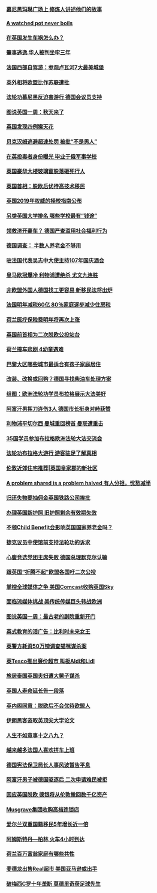 #### [慕尼黑玛琳广场上 修炼人讲述他们的故事](../pages/nsc974/n10762990.md?t=10062052) 

#### [A watched pot never boils](../pages/nsc974/n10763822.md?t=10062052) 

#### [在英国发生车祸怎么办？](../pages/nsc974/n10763811.md?t=10062052) 

#### [肇事逃逸 华人被判坐牢三年](../pages/nsc974/n10763799.md?t=10062052) 

#### [法国西部自驾游：参观卢瓦河7大最美城堡](../pages/nsc974/n10760218.md?t=10062052) 

#### [英外相将欧盟比作苏联遭批](../pages/nsc974/n10761274.md?t=10062052) 

#### [法轮功慕尼黑反迫害游行 德国会议员支持](../pages/nsc974/n10760664.md?t=10062052) 

#### [图说英国一周：秋天来了](../pages/nsc974/n10761380.md?t=10062052) 

#### [英国发现四例猴天花](../pages/nsc974/n10761362.md?t=10062052) 

#### [贝克汉姆逃避超速处罚 被批“不是男人”](../pages/nsc974/n10761349.md?t=10062052) 

#### [在英投毒者身份曝光 毕业于俄军事学校](../pages/nsc974/n10761338.md?t=10062052) 

#### [英国豪华大楼玻璃窗脱落砸死行人](../pages/nsc974/n10761334.md?t=10062052) 

#### [英国首相：脱欧后优待高技术移民](../pages/nsc974/n10761323.md?t=10062052) 

#### [英国2019年权威的择校指南公布](../pages/nsc974/n10761253.md?t=10062052) 

#### [另类英国大学排名 哪些学校最有“钱途”](../pages/nsc974/n10760972.md?t=10062052) 

#### [领救济开豪车？ 德国严查滥用社会福利行为](../pages/nsc974/n10760730.md?t=10062052) 

#### [德国调查：  半数人养老金不够用](../pages/nsc974/n10760552.md?t=10062052) 

#### [驻法国代表吴志中大使主持107年国庆酒会](../pages/nsc974/n10760458.md?t=10062052) 

#### [皇马欧冠爆冷 利物浦遭绝杀 尤文九连胜](../pages/nsc974/n10759476.md?t=10062052) 

#### [非欧盟外国人德国找工更容易 新移民法将出炉](../pages/nsc974/n10758904.md?t=10062052) 

#### [法国明年减税60亿 80％家庭逐步减少住房税](../pages/nsc974/n10758112.md?t=10062052) 

#### [荷兰医疗保险费明年将再次上涨](../pages/nsc974/n10758614.md?t=10062052) 

#### [英国前首相为二次脱欧公投站台](../pages/nsc974/n10756382.md?t=10062052) 

#### [荷兰撞车悲剧 4幼童遇难](../pages/nsc974/n10758529.md?t=10062052) 

#### [巴黎大区哪些城市最适合有孩子家庭居住](../pages/nsc974/n10758451.md?t=10062052) 

#### [改装、改换或回购？德国寻找柴油车处理方案](../pages/nsc974/n10755781.md?t=10062052) 

#### [组图：欧洲法轮功学员布拉格展示大法美好](../pages/nsc974/n10756084.md?t=10062052) 

#### [阿富汗男挥刀连伤3人 德国市长挺身对峙获赞](../pages/nsc974/n10755624.md?t=10062052) 

#### [利物浦平切尔西 曼城重回榜首 曼联遭重击](../pages/nsc974/n10752442.md?t=10062052) 

#### [35国学员参加布拉格欧洲法轮大法交流会](../pages/nsc974/n10751371.md?t=10062052) 

#### [法轮功布拉格大游行 游客驻足了解真相](../pages/nsc974/n10749360.md?t=10062052) 

#### [伦敦近郊住宅推荐|英国皇家郡的新社区](../pages/nsc974/n10748402.md?t=10062052) 

#### [A problem shared is a problem halved 有人分担，忧愁减半](../pages/nsc974/n10748007.md?t=10062052) 

#### [归还失物要抽佣金英国铁路公司挨批](../pages/nsc974/n10747998.md?t=10062052) 

#### [办理英国新护照 旧护照剩余有效期失效](../pages/nsc974/n10747991.md?t=10062052) 

#### [不领Child Benefit会影响英国国家养老金吗？](../pages/nsc974/n10747977.md?t=10062052) 

#### [捷克议员中使馆前支持法轮功的诉求](../pages/nsc974/n10747691.md?t=10062052) 

#### [心腹竞选党团主席失败 德国总理默克尔认输](../pages/nsc974/n10746576.md?t=10062052) 

#### [跟英国“折腾不起”欧盟各国吁二次公投](../pages/nsc974/n10746245.md?t=10062052) 

#### [掌控全球媒体之争 美国Comcast收购英国Sky](../pages/nsc974/n10746184.md?t=10062052) 

#### [面临流媒体挑战 美传统传媒巨头转战欧洲](../pages/nsc974/n10746233.md?t=10062052) 

#### [图说英国一周：最古老的剧院重新开门](../pages/nsc974/n10746284.md?t=10062052) 

#### [英式教育的活广告：比利时未来女王](../pages/nsc974/n10746280.md?t=10062052) 

#### [英警方耗资50万镑调查猫咪谋杀案](../pages/nsc974/n10746272.md?t=10062052) 

#### [英Tesco推出廉价超市 叫板Aldi和Lidl](../pages/nsc974/n10746265.md?t=10062052) 

#### [旅居泰国英国夫妇遭大舅子谋杀](../pages/nsc974/n10746263.md?t=10062052) 

#### [英国人寿命延长告一段落](../pages/nsc974/n10746259.md?t=10062052) 

#### [英内阁同意：脱欧后不会优待欧盟人](../pages/nsc974/n10746255.md?t=10062052) 

#### [伊朗黑客盗取英顶尖大学论文](../pages/nsc974/n10746250.md?t=10062052) 

#### [人生不如意事十之八九？](../pages/nsc974/n10745399.md?t=10062052) 

#### [越来越多法国人喜欢拼车上班](../pages/nsc974/n10743007.md?t=10062052) 

#### [德国宪法保卫局长人事风波暂告平息](../pages/nsc974/n10742793.md?t=10062052) 

#### [阿富汗男子被德国驱逐后 二次申请难民被拒](../pages/nsc974/n10742927.md?t=10062052) 

#### [因应英国脱欧 德银将从伦敦撤回数千亿资产](../pages/nsc974/n10739653.md?t=10062052) 

#### [Musgrave集团收购高档连锁店](../pages/nsc974/n10740570.md?t=10062052) 

#### [爱尔兰双重国籍移民5年增长近一倍](../pages/nsc974/n10740498.md?t=10062052) 

#### [阿姆斯特丹—柏林 火车4小时到达](../pages/nsc974/n10740435.md?t=10062052) 

#### [荷兰百万富翁家庭有哪些共性](../pages/nsc974/n10740251.md?t=10062052) 

#### [麦德龙出售Real超市  美国亚马逊或出手](../pages/nsc974/n10739571.md?t=10062052) 

#### [破梅西C罗十年垄断 莫德里奇获足球先生](../pages/nsc974/n10738647.md?t=10062052) 

